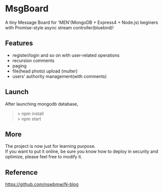 # MsgBoard
A tiny Message Board for 'MEN'(MongoDB + Express4 + Node.js) beginers with Promise-style async stream controller(bluebird)!

## Features
* register/login and so on with user-related operations
* recursion comments 
* paging
* file(head photo) upload (multer)
* users' authority management(with comments) 

## Launch
After launching mongodb database,
>\> npm install   
>\> npm start

## More
The project is now just for learning purpose.   
If you want to put it online, be sure you know how to deploy in security and optimize, please feel free to modify it.

## Reference
https://github.com/nswbmw/N-blog
